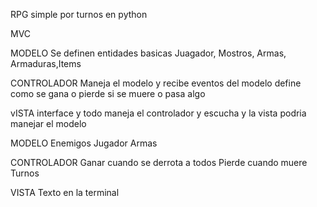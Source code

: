 RPG simple por turnos en python

MVC

MODELO
Se definen entidades basicas Juagador, Mostros, Armas, Armaduras,Items

CONTROLADOR
Maneja el modelo y recibe eventos del modelo define como se gana o pierde si se muere o pasa algo

vISTA
interface y todo maneja el controlador y escucha y la vista podria manejar el modelo

MODELO
Enemigos
Jugador
Armas

CONTROLADOR
Ganar cuando se derrota a todos
Pierde cuando muere
Turnos

VISTA
Texto en la terminal